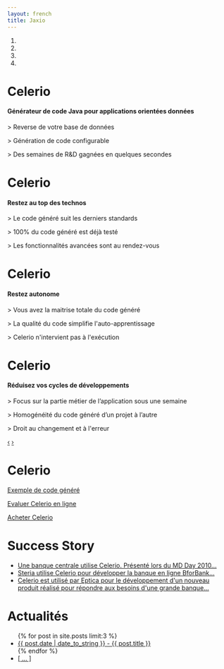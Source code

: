 ```yaml
---
layout: french
title: Jaxio
---
```


<div id="myCarousel" class="carousel slide hero-unit">
  <ol class="carousel-indicators">
    <li data-target="#myCarousel" data-slide-to="0" class="active"></li>
    <li data-target="#myCarousel" data-slide-to="1"></li>
    <li data-target="#myCarousel" data-slide-to="2"></li>
    <li data-target="#myCarousel" data-slide-to="3"></li>
  </ol>
  <!-- Carousel items -->
  <div class="carousel-inner">
    <div class="active item">
	    <h1>Celerio</h1>
		<h4>Générateur de code Java pour applications orientées données</h4>
		<div class="carousel-caption">
			<p>&gt; Reverse de votre base de données</p>
			<p>&gt; Génération de code configurable</p>
			<p>&gt; Des semaines de R&amp;D gagnées en quelques secondes</p>
		</div>
    </div>
    <div class="item">
	    <h1>Celerio</h1>
		<h4>Restez au top des technos</h4>		
		<div class="carousel-caption">
			<p>&gt; Le code généré suit les derniers standards</p>
			<p>&gt; 100% du code généré est déjà testé</p>
			<p>&gt; Les fonctionnalités avancées sont au rendez-vous</p>
		</div>	
    </div>
    <div class="item">
	    <h1>Celerio</h1>
		<h4>Restez autonome</h4>
	     <div class="carousel-caption">
			<p>&gt; Vous avez la maitrise totale du code généré</p>
			<p>&gt; La qualité du code simplifie l'auto-apprentissage</p>
			<p>&gt; Celerio n'intervient pas à l'exécution</p>
		</div>
    </div>
    <div class="item">
	    <h1>Celerio</h1>
		<h4>Réduisez vos cycles de développements</h4> 
		<div class="carousel-caption">
			<p>&gt; Focus sur la partie métier de l’application sous une semaine</p>
			<p>&gt; Homogénéité du code généré d’un projet à l’autre</p>    
			<p>&gt; Droit au changement et à l'erreur</p>    
		</div>
    </div>
  </div>
  <!-- Carousel nav -->
  <a class="carousel-control left" href="#myCarousel" data-slide="prev">&lsaquo;</a>
  <a class="carousel-control right" href="#myCarousel" data-slide="next">&rsaquo;</a>
  
</div>

<script type="text/javascript">
$('.carousel').carousel({
  interval: 10000
});
</script>

<!-- Example row of columns -->
<div class="row">
<div class="span4">
	<h1>Celerio</h1>
	<p><a href="https://github.com/jaxio/generated-projects" class="btn btn-primary">Exemple de code généré</a></p>
	<p><a href="/celerio-service.html" class="btn btn-primary">Evaluer Celerio en ligne</a></p>
	<p><a href="/licence-utilisation-celerio.html" class="btn btn-primary">Acheter Celerio</a></p>
</div>
<div class="span4">
	<h1>Success Story</h1>
	<ul>
	<li>
		<a href="/celerio-livre-blanc.html">Une banque centrale utilise Celerio. Présenté lors du MD Day 2010...</a>
	</li>
	<li>
		<a href="reference-steria.html">Steria utilise Celerio pour développer la banque en ligne BforBank...</a>
	</li>
	<li>
		<a href="reference-editeur.html">Celerio est utilisé par Eptica pour le développement d'un nouveau 
		produit réalisé pour répondre aux besoins d'une grande banque...</a>
	</li>
	</ul>
</div>
<div class="span4">
	<h1>Actualités</h1>
	<ul>
    {% for post in site.posts limit:3 %}
    	<li><a href="{{ post.url }}">{{ post.date | date_to_string }} - {{ post.title }}</a></li>
	{% endfor %}
		<li><a href="actualites.html"> [ ... ] </a></li>
	</ul>
	<p>
</div>
</div>

